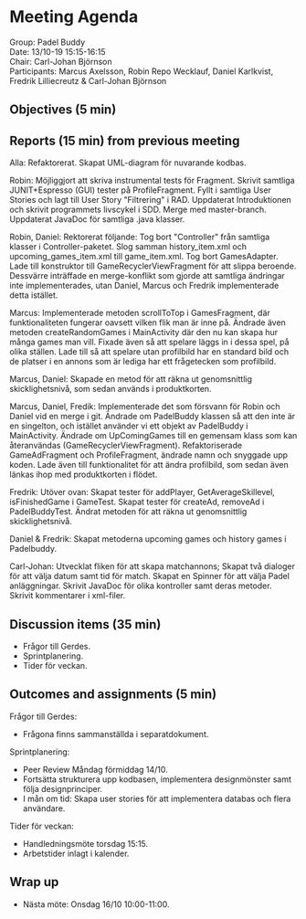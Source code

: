 # Meeting Agenda
Group: Padel Buddy  
Date: 13/10-19 15:15-16:15  
Chair: Carl-Johan Björnson  
Participants: Marcus Axelsson, Robin Repo Wecklauf, Daniel Karlkvist, Fredrik Lilliecreutz & Carl-Johan Björnson

## Objectives (5 min)

## Reports (15 min) from previous meeting

Alla: Refaktorerat. Skapat UML-diagram för nuvarande kodbas.

Robin: Möjliggjort att skriva instrumental tests för Fragment. Skrivit samtliga JUNIT+Espresso (GUI) tester på ProfileFragment. Fyllt i samtliga User Stories och lagt till User Story "Filtrering" i RAD. Uppdaterat Introduktionen och skrivit programmets livscykel i SDD. Merge med master-branch. Uppdaterat JavaDoc för samtliga .java klasser. 

Robin, Daniel: Rektorerat följande: Tog bort "Controller" från samtliga klasser i Controller-paketet. Slog samman history_item.xml och upcoming_games_item.xml till game_item.xml. Tog bort GamesAdapter. Lade till konstruktor till GameRecyclerViewFragment för att slippa beroende. Dessvärre inträffade en merge-konflikt som gjorde att samtliga ändringar inte implementerades, utan Daniel, Marcus och Fredrik implementerade detta istället.

Marcus: Implementerade metoden scrollToTop i GamesFragment, där funktionaliteten fungerar oavsett vilken flik man är inne på. Ändrade även metoden createRandomGames i MainActivity där den nu kan skapa hur många games man vill. Fixade även så att spelare läggs in i dessa spel, på olika ställen. Lade till så att spelare utan profilbild har en standard bild och de platser i en annons som är lediga har ett frågetecken som profilbild.

Marcus, Daniel: Skapade en metod för att räkna ut genomsnittlig skicklighetsnivå, som sedan används i produktkorten.

Marcus, Daniel, Fredik: Implementerade det som försvann för Robin och Daniel vid en merge i git. Ändrade om PadelBuddy klassen så att den inte är en singelton, och istället använder vi ett objekt av PadelBuddy i MainActivity. Ändrade om UpComingGames till en gemensam klass som kan återanvändas (GameRecyclerViewFragment). Refaktoriserade GameAdFragment och ProfileFragment, ändrade namn och snyggade upp koden. Lade även till funktionalitet för att ändra profilbild, som sedan även länkas ihop med produktkorten i flödet. 

Fredrik: Utöver ovan: Skapat tester för addPlayer, GetAverageSkillevel, isFinishedGame i GameTest. Skapat tester för createAd, removeAd i PadelBuddyTest. Ändrat metoden för att räkna ut genomsnittlig skicklighetsnivå. 

Daniel & Fredrik:
Skapat metoderna upcoming games och history games i Padelbuddy. 

Carl-Johan: Utvecklat fliken för att skapa matchannons; Skapat två dialoger för att välja datum samt tid för match. Skapat en Spinner för att välja Padel anläggningar. Skrivit JavaDoc för olika kontroller samt deras metoder. Skrivit kommentarer i xml-filer. 
 
## Discussion items (35 min)
- Frågor till Gerdes.
- Sprintplanering.
- Tider för veckan.

## Outcomes and assignments (5 min)
Frågor till Gerdes:
- Frågona finns sammanställda i separatdokument.

Sprintplanering:
- Peer Review Måndag förmiddag 14/10.
- Fortsätta strukturera upp kodbasen, implementera designmönster samt följa designprinciper. 
- I mån om tid: Skapa user stories för att implementera databas och flera användare. 

Tider för veckan:
- Handledningsmöte torsdag 15:15.
- Arbetstider inlagt i kalender. 

## Wrap up

- Nästa möte: Onsdag 16/10 10:00-11:00.
